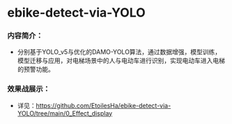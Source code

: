 # ebike-detect-via-YOLO

### 内容简介： 
- 分别基于YOLO_v5与优化的DAMO-YOLO算法，通过数据增强，模型训练，模型迁移与应用，对电梯场景中的人与电动车进行识别，实现电动车进入电梯的预警功能。  
###  效果战展示：
- 详见：https://github.com/EtoilesHa/ebike-detect-via-YOLO/tree/main/0_Effect_display
